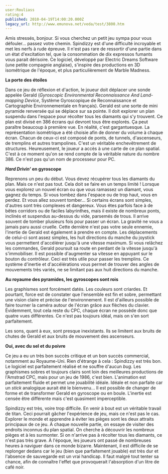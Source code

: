 ```yaml
---
user:Rouliass
rating:4
published: 2010-04-19T14:00:20.000Z
legacy_url: http://www.emunova.net/veda/test/3800.htm
---
```

Amis stressés, bonjour. Si vous cherchez un petit jeu sympa pour vous défouler... passez votre chemin. Spindizzy est d'une difficulté incroyable et met les nerfs à rude épreuve. Il n'est pas rare de ressortir d'une partie dans un état d'excitation tel, que la consommation de dix expressos fumants vous parait dérisoire. Ce logiciel, développé par Electric Dreams Software (une petite compagnie anglaise), s'inspire des productions en 3D isométrique de l'époque, et plus particulièrement de Marble Madness.  

  

**La porte des étoiles**  

  

Dans ce jeu de réflexion et d'action, le joueur doit déplacer une sonde appelée Gerald (_Gyroscopic Environmental Reconnaissance And Land-mapping Device_, Système Gyroscopique de Reconnaissance et Cartographie Environnementale en français). Gerald est une sorte de mini pyramide renversée qui se déplace sur sa pointe. Il doit explorer un plan suspendu dans l'espace pour récolter tous les diamants qui s'y trouvent. Ce plan est divisé en 386 écrans qui devront tous être explorés. Ça peut paraître beaucoup à première vue. En réalité, c'est gargantuesque. La représentation isométrique a été choisie afin de donner du volume à chaque écran. Chacun de ceux-ci est composé de ponts, de tunnels, d'ascenseurs, de tremplins et autres trampolines. C'est un véritable enchevêtrement de structures. Heureusement, le joueur a accès à une carte de ce plan spatial. C'est à ce moment qu'on se rend compte de la véritable nature du nombre 386\. Ce n'est pas qu'un nom de processeur pour PC.  

  

**_Hard Drivin'_ en gyroscope**  

  

Reprenons un peu du début. Vous devez récupérer tous les diamants du plan. Mais ce n'est pas tout. Cela doit se faire en un temps limité ! Lorsque vous explorez un nouvel écran ou que vous ramassez un diamant, vous gagnez du temps. Si vous tombez dans l'espace ou de trop haut, vous en perdez. Et vous allez souvent tomber... Si certains écrans sont simples, d'autres sont très complexes et dangereux. Vous êtes parfois face à de bêtes corridors ou de faciles labyrinthes, mais il existe de nombreux ponts, inclinés et suspendus au-dessus du vide, parsemés de trous. Il arrive souvent de tomber plusieurs fois pour passer un écran. La gravité ne vous a jamais paru aussi cruelle. Cette dernière n'est pas votre seule ennemie, l'inertie de Gerald est également à prendre en compte. Les déplacements de celui-ci sont assez simples, les huit directions du manche du joystick vous permettent d'accélérer jusqu'à une vitesse maximum. Si vous relâchez les commandes, Gerald poursuit sa route en perdant de la vitesse jusqu'à s'immobiliser. Il est possible d'augmenter sa vitesse en appuyant sur le bouton du contrôleur. Ceci est très utile pour passer les tremplins. Ce système d'inertie et d'accélérations vous permet de trouver des angles de mouvements très variés, ne se limitant pas aux huit directions du manche.  

  

**Au royaume des pyramides, les gyroscopes sont rois**  

  

Les graphismes sont forcément datés. Les couleurs sont criardes. Et pourtant, force est de constater que l'ensemble est fin et sobre, permettant une vision claire et précise de l'environnement. Il est d'ailleurs possible de faire tourner la caméra autour de l'écran grâce aux flèches du clavier. Évidemment, tout cela reste du CPC, chaque écran ne possède donc que quatre vues différentes. Ce n'est pas toujours idéal, mais on s'en sort parfaitement.  

Les sons, quant à eux, sont presque inexistants. Ils se limitent aux bruits de chutes de Gerald et aux bruits de mouvement des ascenseurs.  

  

**Oui, avec du sel et du poivre**  

  

Ce jeu a eu un très bon succès critique et un bon succès commercial, notamment au Royaume-Uni. Rien d'étrange à cela : Spindizzy est très bon. Le logiciel est parfaitement réalisé et ne souffre d'aucun _bug_. Les graphismes sobres et toujours clairs sont loin des meilleures productions de l'Amstrad CPC, mais pour un jeu de 1986, c'est bien. L'animation est parfaitement fluide et permet une jouabilité idéale. Idéale et non parfaite car un _stick_ analogique aurait été le bienvenu... Il est possible de changer de forme et de transformer Gerald en gyroscope ou en boule. L'inertie est censée être différente mais c'est quasiment imperceptible.  

Spindizzy est très, voire trop difficile. En venir à bout est un véritable travail de titan. Ceci pourrait gâcher l'expérience de jeu, mais ce n'est pas le cas. Explorer le monde et apprendre à éviter les pièges sont les deux attraits principaux de ce jeu. À chaque nouvelle partie, on essaye de visiter des endroits inconnus du plan spatial. On cherche à découvrir les nombreux pièges et à les surmonter. Si on n'arrive pas à récolter tous les diamants, ce n'est pas très grave. À l'époque, les joueurs ont passé de nombreuses heures à naviguer dans ce monde bizarre. Maintenant, il est difficile de se replonger dedans car le jeu (bien que parfaitement jouable) est très dur et l'absence de sauvegarde est un vrai handicap. Il faut malgré tout tenter sa chance, afin de connaître l'effet que provoquerait l'absorption d'un litre de café noir.